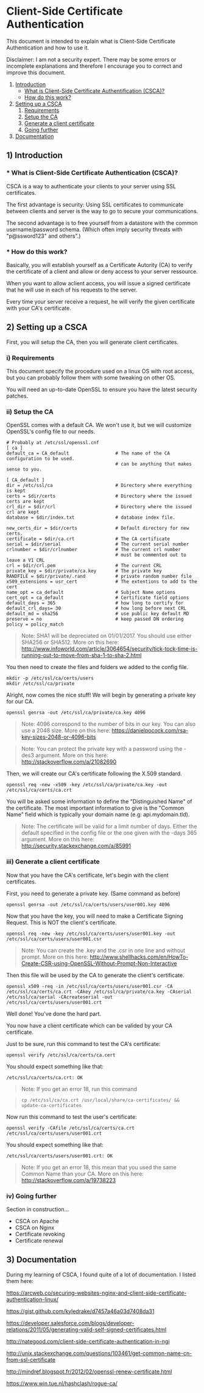 # Client-Side Certificate Authentication

This document is intended to explain what is Client-Side Certificate Authentication and how to use it.

Disclaimer: I am not a security expert. There may be some errors or incomplete explanations and therefore I encourage you to correct and improve this document.

1. [Introduction](#1-introduction)
    * [What is Client-Side Certificate Authentification (CSCA)?](#-what-is-client-side-certificate-authentication-csca)
    * [How do this work?](#-how-do-this-work)
2. [Setting up a CSCA](#2-setting-up-a-csca)
    1. [Requirements](#i-requirements)
    2. [Setup the CA](#ii-setup-the-ca)
    3. [Generate a client certificate](#iii-generate-a-client-certificate)
    4. [Going further](#iv-going-further)
3. [Documentation](#3-documentation)

## 1) Introduction

### * What is Client-Side Certificate Authentication (CSCA)?

CSCA is a way to authenticate your clients to your server using SSL certificates.

The first advantage is security: Using SSL certificates to communicate between clients and server is the way to go to secure your communications.

The second advantage is to free yourself from a datastore with the common username/password schema. (Which often imply security threats with "p@ssword123" and others".)

### * How do this work?

Basically, you will establish yourself as a Certificate Autority (CA) to verify the certificate of a client and allow or deny access to your server ressource.

When you want to allow aclient access, you will issue a signed certificate that he will use in each of his requests to the server.

Every time your server receive a request, he will verify the given certificate with your CA's certificate.

## 2) Setting up a CSCA

First, you will setup the CA, then you will generate client certificates.

### i) Requirements

This document specify the procedure used on a linux OS with root access, but you can probably follow them with some tweaking on other OS.

You will need an up-to-date OpenSSL to ensure you have the latest security patches.

### ii) Setup the CA

OpenSSL comes with a default CA. We won't use it, but we will customize OpenSSL's config file to our needs.
```
# Probably at /etc/ssl/openssl.cnf
[ ca ]
default_ca = CA_default					# The name of the CA configuration to be used.
										# can be anything that makes sense to you.
										
[ CA_default ]
dir = /etc/ssl/ca 						# Directory where everything is kept
certs = $dir/certs 						# Directory where the issued certs are kept
crl_dir = $dir/crl 						# Directory where the issued crl are kept
database = $dir/index.txt 				# database index file.

new_certs_dir = $dir/certs 				# Default directory for new certs.
certificate = $dir/ca.crt 				# The CA certificate
serial = $dir/serial 					# The current serial number
crlnumber = $dir/crlnumber 				# The current crl number
										# must be commented out to leave a V1 CRL
crl = $dir/crl.pem 						# The current CRL
private_key = $dir/private/ca.key 		# The private key
RANDFILE = $dir/private/.rand 			# private random number file
x509_extensions = usr_cert 				# The extentions to add to the cert
name_opt = ca_default 					# Subject Name options
cert_opt = ca_default 					# Certificate field options
default_days = 365 						# how long to certify for
default_crl_days= 30 					# how long before next CRL
default_md = sha256						# use public key default MD
preserve = no 							# keep passed DN ordering
policy = policy_match
```
> Note: SHA1 will be depreciated on 01/01/2017. You should use either SHA256 or SHA512.
> More on this here: http://www.infoworld.com/article/3064654/security/tick-tock-time-is-running-out-to-move-from-sha-1-to-sha-2.html

You then need to create the files and folders we added to the config file.
```
mkdir -p /etc/ssl/ca/certs/users
mkdir /etc/ssl/ca/private
```

Alright, now comes the nice stuff! We will begin by generating a private key for our CA.
```
openssl genrsa -out /etc/ssl/ca/private/ca.key 4096
```

> Note: 4096 correspond to the number of bits in our key. You can also use a 2048 size.
> More on this here: https://danielpocock.com/rsa-key-sizes-2048-or-4096-bits

> Note: You can protect the private key with a password using the -des3 argument.
> More on this here: http://stackoverflow.com/a/21082690

Then, we will create our CA's certificate following the X.509 standard.
```
openssl req -new -x509 -key /etc/ssl/ca/private/ca.key -out /etc/ssl/ca/certs/ca.crt
```

You will be asked some information to define the "Distinguished Name" of the certificate.
The most important information to give is the "Common Name" field which is typically your domain name (e.g: api.mydomain.tld).

> Note: The certificate will be valid for a limit number of days. Either the default specified in the config file or the one given with the -days 365 argument.
> More on this here: http://security.stackexchange.com/a/85991

### iii) Generate a client certificate

Now that you have the CA's certificate, let's begin with the client certificates.

First, you need to generate a private key. (Same command as before)
```
openssl genrsa -out /etc/ssl/ca/certs/users/user001.key 4096
```

Now that you have the key, you will need to make a Certificate Signing Request. This is NOT the client's certificate.
```
openssl req -new -key /etc/ssl/ca/certs/users/user001.key -out /etc/ssl/ca/certs/users/user001.csr
```

> Note: You can create the .key and the .csr in one line and without prompt.
> More on this here: http://www.shellhacks.com/en/HowTo-Create-CSR-using-OpenSSL-Without-Prompt-Non-Interactive

Then this file will be used by the CA to generate the client's certificate.
```
openssl x509 -req -in /etc/ssl/ca/certs/users/user001.csr -CA /etc/ssl/ca/certs/ca.crt -CAkey /etc/ssl/ca/private/ca.key -CAserial /etc/ssl/ca/serial -CAcreateserial -out /etc/ssl/ca/certs/users/user001.crt
```

Well done! You've done the hard part.

You now have a client certificate which can be valided by your CA certificate.

Just to be sure, run this command to test the CA's certificate:
```
openssl verify /etc/ssl/ca/certs/ca.cert
```

You should expect something like that:
```
/etc/ssl/ca/certs/ca.crt: OK
```

> Note: If you get an error 18, run this command

> `cp /etc/ssl/ca/ca.crt /usr/local/share/ca-certificates/ && update-ca-certificates`

Now run this command to test the user's certificate:
```
openssl verify -CAfile /etc/ssl/ca/certs/ca.crt /etc/ssl/ca/certs/users/user001.crt
```

You should expect something like that:
```
/etc/ssl/ca/certs/users/user001.crt: OK
```

> Note: If you get an error 18, this mean that you used the same Common Name than your CA.
> More on this here: http://stackoverflow.com/a/19738223

### iv) Going further

Section in construction...
- CSCA on Apache
- CSCA on Nginx
- Certificate revoking
- Certificate renewal

## 3) Documentation

During my learning of CSCA, I found quite of a lot of documentation. I listed them here:

https://arcweb.co/securing-websites-nginx-and-client-side-certificate-authentication-linux/

https://gist.github.com/kyledrake/d7457a46a03d7408da31

https://developer.salesforce.com/blogs/developer-relations/2011/05/generating-valid-self-signed-certificates.html

http://nategood.com/client-side-certificate-authentication-in-ngi

http://unix.stackexchange.com/questions/103461/get-common-name-cn-from-ssl-certificate

http://mindref.blogspot.fr/2012/02/openssl-renew-certificate.html

https://www.win.tue.nl/hashclash/rogue-ca/
